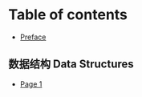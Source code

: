 # Table of contents

* [Preface](README.md)

## 数据结构 Data Structures

* [Page 1](shu-ju-jie-gou-data-structures/page-1.md)
